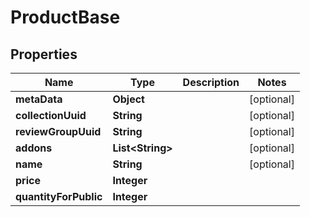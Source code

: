 

# ProductBase


## Properties

| Name | Type | Description | Notes |
|------------ | ------------- | ------------- | -------------|
|**metaData** | **Object** |  |  [optional] |
|**collectionUuid** | **String** |  |  [optional] |
|**reviewGroupUuid** | **String** |  |  [optional] |
|**addons** | **List&lt;String&gt;** |  |  [optional] |
|**name** | **String** |  |  [optional] |
|**price** | **Integer** |  |  |
|**quantityForPublic** | **Integer** |  |  |



